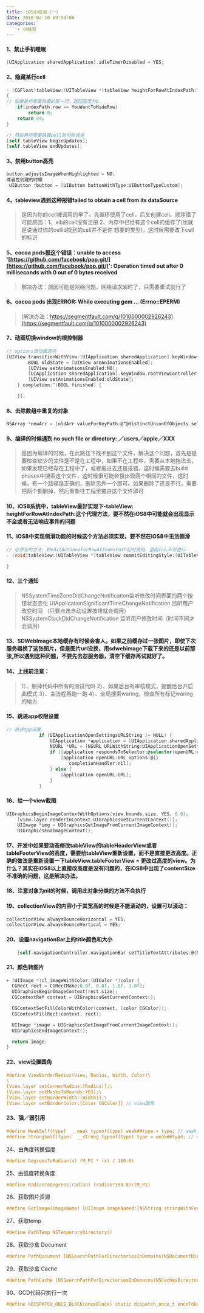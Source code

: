 ```yaml
---
title: iOS小经验（一）
date: 2016-02-10 09:53:06
categories: 
	- 小经验
---
```

#### 1、禁止手机睡眠
```objectivec
[UIApplication sharedApplication].idleTimerDisabled = YES;
```

#### 2、隐藏某行cell
```objectivec
- (CGFloat)tableView:(UITableView *)tableView heightForRowAtIndexPath:(NSIndexPath *)indexPath
{
// 如果是你需要隐藏的那一行，返回高度为0
    if(indexPath.row == YouWantToHideRow)
        return 0; 
    return 44;
}

// 然后再你需要隐藏cell的时候调用
[self.tableView beginUpdates];
[self.tableView endUpdates];
```

#### 3、禁用button高亮
```objectivec
button.adjustsImageWhenHighlighted = NO;
或者在创建的时候
 UIButton *button = [UIButton buttonWithType:UIButtonTypeCustom];
```

#### 4、tableview遇到这种报错failed to obtain a cell from its dataSource
> 是因为你的cell被调用的早了。先循环使用了cell，后又创建cell。顺序错了
> 可能原因：1、xib的cell没有注册 2、内存中已经有这个cell的缓存了(也就是说通过你的cellId找到的cell并不是你
> 想要的类型)，这时候需要改下cell的标识

#### 5、cocoa pods报这个错误：unable to access '[https://github.com/facebook/pop.git/](https://github.com/facebook/pop.git/)': Operation timed out after 0 milliseconds with 0 out of 0 bytes received
> 解决办法：原因可能是网络问题，网络请求超时了，只需要重试就行了

#### 6、cocoa pods 出现ERROR: While executing gem ... (Errno::EPERM)
> [解决办法：https://segmentfault.com/q/1010000002926243](https://segmentfault.com/q/1010000002926243)

#### 7、动画切换window的根控制器
```objectivec
// options是动画选项
[UIView transitionWithView:[UIApplication sharedApplication].keyWindow duration:0.5f options:UIViewAnimationOptionTransitionCrossDissolve animations:^{
        BOOL oldState = [UIView areAnimationsEnabled];
        [UIView setAnimationsEnabled:NO];
        [UIApplication sharedApplication].keyWindow.rootViewController = [RootViewController new];
        [UIView setAnimationsEnabled:oldState];
    } completion:^(BOOL finished) {

    }];
```

#### 8、去除数组中重复的对象
```objectivec
NSArray *newArr = [oldArr valueForKeyPath:@“@distinctUnionOfObjects.self"];
```

#### 9、编译的时候遇到 no such file or directory: ／users／apple／XXX
> 是因为编译的时候，在此路径下找不到这个文件，解决这个问题，首先是是要检查缺少的文件是不是在工程中，如果不在工程中，需要从本地拖进去，如果发现已经存在工程中了，或者拖进去还是报错，这时候需要去build phases中搜索这个文件，这时候很可能会搜出现两个相同的文件，这时候，有一个路径是正确的，删除另外一个即可。如果删除了还是不行，需要把两个都删掉，然后重新往工程里拖进这个文件即可

#### 10、iOS8系统中，tableView最好实现下-tableView: heightForRowAtIndexPath:这个代理方法，要不然在iOS8中可能就会出现显示不全或者无法响应事件的问题

#### 11、iOS8中实现侧滑功能的时候这个方法必须实现，要不然在iOS8中无法侧滑
```objectivec
// 必须写的方法，和editActionsForRowAtIndexPath配对使用，里面什么不写也行
- (void)tableView:(UITableView *)tableView commitEditingStyle:(UITableViewCellEditingStyle)editingStyle forRowAtIndexPath:(NSIndexPath *)indexPath {

}
```

#### 12、三个通知
>NSSystemTimeZoneDidChangeNotification监听修改时间界面的两个按钮状态变化
UIApplicationSignificantTimeChangeNotification 监听用户改变时间 （只要点击自动设置按钮就会调用） NSSystemClockDidChangeNotification 监听用户修改时间（时间不同才会调用）


#### 13、SDWebImage本地缓存有时候会害人。如果之前缓存过一张图片，即使下次服务器换了这张图片，但是图片url没换，用sdwebimage下载下来的还是以前那张,所以遇到这种问题，不要先去怼服务器，清空下缓存再试就好了。

#### 14、上线前注意：
> 1）、删掉代码中所有的测试代码
2）、如果后台有审核模式，提醒后台开启此模式
3）、主流程再跑一跑
4）、全局搜索waring，检查所有标记waring的地方

#### 15、跳进app权限设置

```objectivec
// 跳进app设置
            if (UIApplicationOpenSettingsURLString != NULL) {
                UIApplication *application = [UIApplication sharedApplication];
                NSURL *URL = [NSURL URLWithString:UIApplicationOpenSettingsURLString];
                if ([application respondsToSelector:@selector(openURL:options:completionHandler:)]) {
                    [application openURL:URL options:@{}
                       completionHandler:nil];
                } else {
                    [application openURL:URL];
                }
            }
```

#### 16、给一个view截图
```objectivec
UIGraphicsBeginImageContextWithOptions(view.bounds.size, YES, 0.0);
    [view.layer renderInContext:UIGraphicsGetCurrentContext()];
    UIImage *img = UIGraphicsGetImageFromCurrentImageContext();
    UIGraphicsEndImageContext();
```

#### 17、开发中如果要动态修改tableView的tableHeaderView或者tableFooterView的高度，需要给tableView重新设置，而不是直接更改高度。正确的做法是重新设置一下tableView.tableFooterView = 更改过高度的view。为什么？其实在iOS8以上直接改高度是没有问题的，在iOS8中出现了contentSize不准确的问题，这是解决办法。

#### 18、注意对象为nil的时候，调用此对象分类的方法不会执行

#### 19、collectionView的内容小于其宽高的时候是不能滚动的，设置可以滚动：
```objectivec
collectionView.alwaysBounceHorizontal = YES;
collectionView.alwaysBounceVertical = YES;
```

#### 20、设置navigationBar上的title颜色和大小
```objectivec
    [self.navigationController.navigationBar setTitleTextAttributes:@{NSForegroundColorAttributeName : [UIColor youColor], NSFontAttributeName : [UIFont systemFontOfSize:15]}]
```

#### 21、颜色转图片
```objectivec
+ (UIImage *)cl_imageWithColor:(UIColor *)color {
  CGRect rect = CGRectMake(0.0f, 0.0f, 1.0f, 1.0f);
  UIGraphicsBeginImageContext(rect.size);
  CGContextRef context = UIGraphicsGetCurrentContext();

  CGContextSetFillColorWithColor(context, [color CGColor]);
  CGContextFillRect(context, rect);

  UIImage *image = UIGraphicsGetImageFromCurrentImageContext();
  UIGraphicsEndImageContext();

  return image;
}
```
#### 22、view设置圆角

```objectivec
#define ViewBorderRadius(View, Radius, Width, Color)\
\
[View.layer setCornerRadius:(Radius)];\
[View.layer setMasksToBounds:YES];\
[View.layer setBorderWidth:(Width)];\
[View.layer setBorderColor:[Color CGColor]] // view圆角
```

#### 23、强／弱引用
```objectivec
#define WeakSelf(type)  __weak typeof(type) weak##type = type; // weak
#define StrongSelf(type)  __strong typeof(type) type = weak##type; // strong
```

24、由角度转换弧度
```objectivec
#define DegreesToRadian(x) (M_PI * (x) / 180.0)
```

25、由弧度转换角度
```objectivec
#define RadianToDegrees(radian) (radian*180.0)/(M_PI)
```

26、获取图片资源
```objectivec
#define GetImage(imageName) [UIImage imageNamed:[NSString stringWithFormat:@"%@",imageName]]
```

27、获取temp
```objectivec
#define PathTemp NSTemporaryDirectory()
```

28、获取沙盒 Document
```objectivec
#define PathDocument [NSSearchPathForDirectoriesInDomains(NSDocumentDirectory, NSUserDomainMask, YES) firstObject]
```

29、获取沙盒 Cache
```objectivec
#define PathCache [NSSearchPathForDirectoriesInDomains(NSCachesDirectory, NSUserDomainMask, YES) firstObject]
```

30、GCD代码只执行一次
```objectivec
#define kDISPATCH_ONCE_BLOCK(onceBlock) static dispatch_once_t onceToken; dispatch_once(&onceToken, onceBlock);
```

